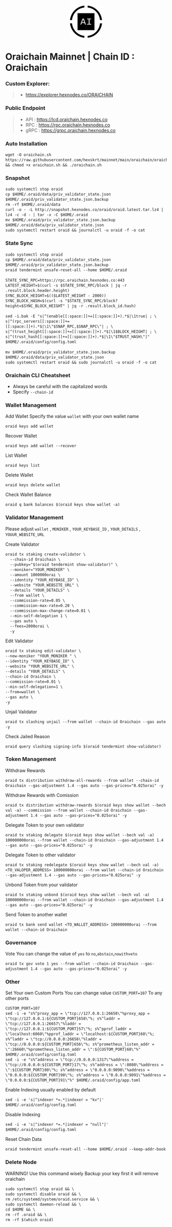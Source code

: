 <p align="center">
  <img height="100" height="auto" src="https://github.com/hexskrt/logos/blob/main/oraichain.jpg?raw=true">
</p>

# Oraichain Mainnet | Chain ID : Oraichain

### Custom Explorer:
>-  https://explorer.hexnodes.co/ORAICHAIN

### Public Endpoint

>- API : https://lcd.oraichain.hexnodes.co
>- RPC : https://rpc.oraichain.hexnodes.co
>- gRPC : https://grpc.oraichain.hexnodes.co

### Auto Installation

```
wget -O oraichain.sh https://raw.githubusercontent.com/hexskrt/mainnet/main/oraichain/oraichain.sh && chmod +x oraichain.sh && ./oraichain.sh
```

### Snapshot

```
sudo systemctl stop oraid
cp $HOME/.oraid/data/priv_validator_state.json $HOME/.oraid/priv_validator_state.json.backup
rm -rf $HOME/.oraid/data
curl -o - -L http://snapshot.hexnodes.co/oraid/oraid.latest.tar.lz4 | lz4 -c -d - | tar -x -C $HOME/.oraid
mv $HOME/.oraid/priv_validator_state.json.backup $HOME/.oraid/data/priv_validator_state.json
sudo systemctl restart oraid && journalctl -u oraid -f -o cat
```


### State Sync

```
sudo systemctl stop oraid
cp $HOME/.oraid/data/priv_validator_state.json $HOME/.oraid/priv_validator_state.json.backup
oraid tendermint unsafe-reset-all --home $HOME/.oraid

STATE_SYNC_RPC=https://rpc.oraichain.hexnodes.co:443
LATEST_HEIGHT=$(curl -s $STATE_SYNC_RPC/block | jq -r .result.block.header.height)
SYNC_BLOCK_HEIGHT=$(($LATEST_HEIGHT - 2000))
SYNC_BLOCK_HASH=$(curl -s "$STATE_SYNC_RPC/block?height=$SYNC_BLOCK_HEIGHT" | jq -r .result.block_id.hash)

sed -i.bak -E "s|^(enable[[:space:]]+=[[:space:]]+).*$|\1true| ; \
s|^(rpc_servers[[:space:]]+=[[:space:]]+).*$|\1\"$SNAP_RPC,$SNAP_RPC\"| ; \
s|^(trust_height[[:space:]]+=[[:space:]]+).*$|\1$BLOCK_HEIGHT| ; \
s|^(trust_hash[[:space:]]+=[[:space:]]+).*$|\1\"$TRUST_HASH\"|" $HOME/.oraid/config/config.toml

mv $HOME/.oraid/priv_validator_state.json.backup $HOME/.oraid/data/priv_validator_state.json
sudo systemctl restart oraid && sudo journalctl -u oraid -f -o cat
```

### Oraichain CLI Cheatsheet

- Always be careful with the capitalized words
- Specify `--chain-id`

### Wallet Management

Add Wallet
Specify the value `wallet` with your own wallet name

```
oraid keys add wallet
```

Recover Wallet
```
oraid keys add wallet --recover
```

List Wallet
```
oraid keys list
```

Delete Wallet
```
oraid keys delete wallet
```

Check Wallet Balance
```
oraid q bank balances $(oraid keys show wallet -a)
```

### Validator Management

Please adjust `wallet` , `MONIKER` , `YOUR_KEYBASE_ID` , `YOUR_DETAILS` , `YOUUR_WEBSITE_URL`

Create Validator
```
oraid tx staking create-validator \
  --chain-id Oraichain \
  --pubkey="$(oraid tendermint show-validator)" \
  --moniker="YOUR_MONIKER" \
  --amount 1000000orai \
  --identity "YOUR_KEYBASE_ID" \
  --website "YOUR_WEBSITE_URL" \
  --details "YOUR_DETAILS" \
  --from wallet \
  --commission-rate=0.05 \
  --commission-max-rate=0.20 \
  --commission-max-change-rate=0.01 \
  --min-self-delegation 1 \
  --gas auto \
  --fees=2000orai \
  -y
```

Edit Validator
```
oraid tx staking edit-validator \
--new-moniker "YOUR_MONIKER " \
--identity "YOUR_KEYBASE_ID" \
--website "YOUR_WEBSITE_URL" \
--details "YOUR_DETAILS" \
--chain-id Oraichain \
--commission-rate=0.01 \
--min-self-delegation=1 \
--from=wallet \
--gas auto \
-y
```


Unjail Validator
```
oraid tx slashing unjail --from wallet --chain-id Oraichain --gas auto -y
```

Check Jailed Reason
```
oraid query slashing signing-info $(oraid tendermint show-validator)
```

### Token Management

Withdraw Rewards
```
oraid tx distribution withdraw-all-rewards --from wallet --chain-id Oraichain --gas-adjustment 1.4 --gas auto --gas-prices="0.025orai" -y
```

Withdraw Rewards with Comission
```
oraid tx distribution withdraw-rewards $(oraid keys show wallet --bech val -a) --commission --from wallet --chain-id Oraichain --gas-adjustment 1.4 --gas auto --gas-prices="0.025orai" -y
```

Delegate Token to your own validator
```
oraid tx staking delegate $(oraid keys show wallet --bech val -a) 100000000orai --from wallet --chain-id Oraichain --gas-adjustment 1.4 --gas auto --gas-prices="0.025orai" -y
```

Delegate Token to other validator
```
oraid tx staking redelegate $(oraid keys show wallet --bech val -a) <TO_VALOPER_ADDRESS> 100000000orai --from wallet --chain-id Oraichain --gas-adjustment 1.4 --gas auto --gas-prices="0.025orai" -y
```

Unbond Token from your validator
```
oraid tx staking unbond $(oraid keys show wallet --bech val -a) 100000000orai --from wallet --chain-id Oraichain --gas-adjustment 1.4 --gas auto --gas-prices="0.025orai" -y
```

Send Token to another wallet
```
oraid tx bank send wallet <TO_WALLET_ADDRESS> 100000000orai --from wallet --chain-id Oraichain
```

### Governance 

Vote
You can change the value of `yes` to `no`,`abstain`,`nowithveto`

```
oraid tx gov vote 1 yes --from wallet --chain-id Oraichain --gas-adjustment 1.4 --gas auto --gas-prices="0.025orai" -y
```

### Other

Set Your own Custom Ports
You can change value `CUSTOM_PORT=107` To any other ports
```
CUSTOM_PORT=107
sed -i -e "s%^proxy_app = \"tcp://127.0.0.1:26658\"%proxy_app = \"tcp://127.0.0.1:${CUSTOM_PORT}658\"%; s%^laddr = \"tcp://127.0.0.1:26657\"%laddr = \"tcp://127.0.0.1:${CUSTOM_PORT}57\"%; s%^pprof_laddr = \"localhost:6060\"%pprof_laddr = \"localhost:${CUSTOM_PORT}60\"%; s%^laddr = \"tcp://0.0.0.0:26656\"%laddr = \"tcp://0.0.0.0:${CUSTOM_PORT}656\"%; s%^prometheus_listen_addr = \":26660\"%prometheus_listen_addr = \":${CUSTOM_PORT}60\"%" $HOME/.oraid/config/config.toml
sed -i -e "s%^address = \"tcp://0.0.0.0:1317\"%address = \"tcp://0.0.0.0:${CUSTOM_PORT}17\"%; s%^address = \":8080\"%address = \":${CUSTOM_PORT}80\"%; s%^address = \"0.0.0.0:9090\"%address = \"0.0.0.0:${CUSTOM_PORT}90\"%; s%^address = \"0.0.0.0:9091\"%address = \"0.0.0.0:${CUSTOM_PORT}91\"%" $HOME/.oraid/config/app.toml
```

Enable Indexing usually enabled by default
```
sed -i -e 's|^indexer *=.*|indexer = "kv"|' $HOME/.oraid/config/config.toml
```

Disable Indexing
```
sed -i -e 's|^indexer *=.*|indexer = "null"|' $HOME/.oraid/config/config.toml
```

Reset Chain Data
```
oraid tendermint unsafe-reset-all --home $HOME/.oraid --keep-addr-book
```

### Delete Node

WARNING! Use this command wisely 
Backup your key first it will remove oraichain

```
sudo systemctl stop oraid && \
sudo systemctl disable oraid && \
rm /etc/systemd/system/oraid.service && \
sudo systemctl daemon-reload && \
cd $HOME && \
rm -rf .oraid && \
rm -rf $(which oraid)
```
